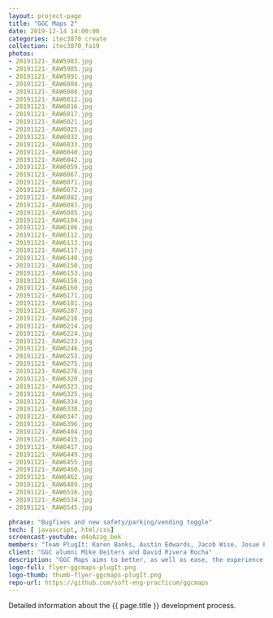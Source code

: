 ```yaml
---
layout: project-page
title: "GGC Maps 2"
date: 2019-12-14 14:00:00
categories: itec3870 create
collection: itec3870_fa19
photos:
- 20191121-_RAW5983.jpg
- 20191121-_RAW5985.jpg
- 20191121-_RAW5991.jpg
- 20191121-_RAW6004.jpg
- 20191121-_RAW6008.jpg
- 20191121-_RAW6012.jpg
- 20191121-_RAW6016.jpg
- 20191121-_RAW6017.jpg
- 20191121-_RAW6021.jpg
- 20191121-_RAW6025.jpg
- 20191121-_RAW6032.jpg
- 20191121-_RAW6033.jpg
- 20191121-_RAW6040.jpg
- 20191121-_RAW6042.jpg
- 20191121-_RAW6059.jpg
- 20191121-_RAW6067.jpg
- 20191121-_RAW6071.jpg
- 20191121-_RAW6072.jpg
- 20191121-_RAW6082.jpg
- 20191121-_RAW6083.jpg
- 20191121-_RAW6085.jpg
- 20191121-_RAW6104.jpg
- 20191121-_RAW6106.jpg
- 20191121-_RAW6112.jpg
- 20191121-_RAW6113.jpg
- 20191121-_RAW6117.jpg
- 20191121-_RAW6140.jpg
- 20191121-_RAW6150.jpg
- 20191121-_RAW6153.jpg
- 20191121-_RAW6156.jpg
- 20191121-_RAW6160.jpg
- 20191121-_RAW6171.jpg
- 20191121-_RAW6181.jpg
- 20191121-_RAW6207.jpg
- 20191121-_RAW6210.jpg
- 20191121-_RAW6214.jpg
- 20191121-_RAW6224.jpg
- 20191121-_RAW6233.jpg
- 20191121-_RAW6246.jpg
- 20191121-_RAW6253.jpg
- 20191121-_RAW6275.jpg
- 20191121-_RAW6276.jpg
- 20191121-_RAW6320.jpg
- 20191121-_RAW6323.jpg
- 20191121-_RAW6325.jpg
- 20191121-_RAW6334.jpg
- 20191121-_RAW6338.jpg
- 20191121-_RAW6347.jpg
- 20191121-_RAW6396.jpg
- 20191121-_RAW6404.jpg
- 20191121-_RAW6415.jpg
- 20191121-_RAW6417.jpg
- 20191121-_RAW6449.jpg
- 20191121-_RAW6455.jpg
- 20191121-_RAW6460.jpg
- 20191121-_RAW6462.jpg
- 20191121-_RAW6489.jpg
- 20191121-_RAW6516.jpg
- 20191121-_RAW6534.jpg
- 20191121-_RAW6545.jpg

phrase: "Bugfixes and new safety/parking/vending toggle"
tech: [ javascript, html/css]
screencast-youtube: d4oAzzg_bek
members: "Team PlugIt: Karen Banks, Austin Edwards, Jacob Wise, Josue Pastore-Manzano"
client: "GGC alumni Mike Deiters and David Rivera Rocha"
description: "GGC Maps aims to better, as well as ease, the experience of students at GGC when trying to find various locations across campus. It allows users to search rooms and have them be highlighted on an interactive map for easier meetups, less time wasted finding that one classroom for the first time, and easier navigation across campus for guests. This is the latest iteration of a [previous project](../featured/ggc-maps)."
logo-full: flyer-ggcmaps-plugIt.png
logo-thumb: thumb-flyer-ggcmaps-plugIt.png
repo-url: https://github.com/soft-eng-practicum/ggcmaps
---
```


Detailed information about the {{ page.title }} development process.

<!-- lightgallery -->
<script src="https://code.jquery.com/jquery-2.2.4.min.js"></script>
<script src="https://cdn.jsdelivr.net/lightgallery/1.3.7/js/lightgallery.min.js"></script>
<script src="https://cdn.jsdelivr.net/g/lg-zoom"></script>

<script type="text/javascript">
    $(document).ready(function() {
    $("body").lightGallery({
    zoom: true,
    selector: 'a#lightgallery',
    selectWithin: 'body'
    });
    });
</script>

[ggc]: http://www.ggc.edu
[gunay-ggc]: http://www.ggc.edu/about-ggc/directory/cengiz-gunay
[doloc-ggc]: http://www.ggc.edu/about-ggc/directory/anca-doloc-mihu
